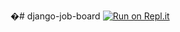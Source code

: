 �#   d j a n g o - j o b - b o a r d  
 
[![Run on Repl.it](https://repl.it/badge/github/BMmoh/django-job-board)](https://repl.it/github/BMmoh/django-job-board)
